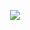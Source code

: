 
<p align="center"><img src="https://github.com/suhyeong-jeon/R_CNN/assets/70623959/40469b72-7ec7-43e6-86e0-6cdf7a74b104)https://github.com/suhyeong-jeon/R_CNN/assets/70623959/40469b72-7ec7-43e6-86e0-6cdf7a74b104"></p>
